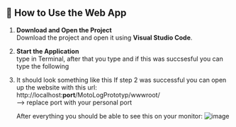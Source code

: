 ## 📘 How to Use the Web App

1. **Download and Open the Project**  
   Download the project and open it using **Visual Studio Code**.

2. **Start the Application**  
   type <cd motologprototyp> in Terminal, after that you type <dotnet build> and if this was succsesful you can type the following <dotnet run>

3. It should look something like this
   If step 2 was successful you can open up the website with this url: http://localhost:<strong>port</strong>/MotoLogPrototyp/wwwroot/
   <br> --> replace port with your personal port

   After everything you should be able to see this on your monitor:
   ![image](https://github.com/user-attachments/assets/548c820e-ed2d-4822-a794-28fe28987deb)


